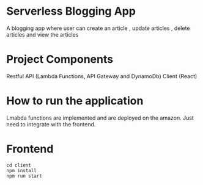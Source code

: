 # Serverless Blogging App
 A blogging app where user can create an article , update articles , delete articles and view the articles

# Project Components

Restful API (Lambda Functions, API Gateway and DynamoDb)
Client (React)

# How to run the application
 Lmabda functions are implemented and are deployed on the amazon. Just need to integrate with the frontend.




# Frontend
  ```
cd client
npm install
npm run start
  ```





